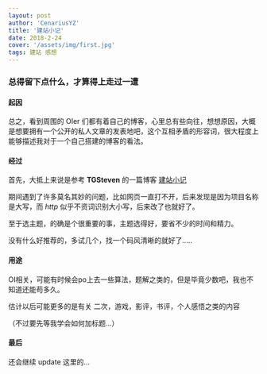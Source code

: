 ```yaml
---
layout: post
author: 'CenariusYZ'
title: '建站小记'
date: 2018-2-24
cover: '/assets/img/first.jpg'
tags: 建站 感想
---
```



### 总得留下点什么，才算得上走过一遭

#### 起因

总之，看到周围的 OIer 们都有着自己的博客，心里总有些向往，想想原因，大概是想要拥有一个公开的私人文章的发表地吧，这个互相矛盾的形容词，很大程度上能够描述我对于一个自己搭建的博客的看法。

#### 经过

首先，大抵上来说是参考 **TGSteven** 的一篇博客 [建站小记](https://tgsteven.github.io/tech/2018/02/21/Beginning.html)

期间遇到了许多莫名其妙的问题，比如网页一直打不开，后来发现是因为项目名称是大写，而 *http* 似乎不资词识别大小写，后来改了也就好了。

至于选主题，的确是个很重要的事，主题选得好，要省不少的时间和精力。

没有什么好推荐的，多试几个，找一个码风清晰的就好了.....

#### 用途

OI相关，可能有时候会po上去一些算法，题解之类的，但是毕竟少数吧，我也不知道还能苟多久。

估计以后可能更多的是有关 二次，游戏，影评，书评，个人感悟之类的内容

（不过要先等我学会如何加标题...）

#### 最后

还会继续 update 这里的...
